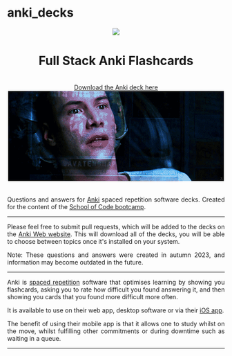 # anki_decks

<div align="center">
  <img height="60" src="https://img.icons8.com/color/344/javascript.png">
  <h1>Full Stack Anki Flashcards</h1>
  <br>
  <a href="https://ankiweb.net/shared/info/1982258792?cb=1695936303593"> Download the Anki deck here </a>
  <img src="./images/learning.gif" alt="Neo learning">
  
  <br>
  <br>

</div>


<div style="text-align: justify;">

Questions and answers for [Anki](https://apps.ankiweb.net/) spaced repetition software decks. Created for the content of the [School of Code bootcamp](https://www.schoolofcode.co.uk/). 

------------------------------------------------------------------------------------------------------------------------

Please feel free to submit pull requests, which will be added to the decks on the [Anki Web website](https://ankiweb.net/shared/info/1120412708?cb=1695934122268). This will download all of the decks, you will be able to choose between topics once it's installed on your system.

Note: These questions and answers were created in autumn 2023, and information may become outdated in the future.

------------------------------------------------------------------------------------------------------------------------

Anki is [spaced repetition](https://quantifiedself.com/blog/spaced-repetition-and-learning/) software that optimises learning by showing you flashcards, asking you to rate how difficult you found answering it, and then showing you cards that you found more difficult more often. 

It is available to use on their web app, desktop software or via their [iOS app](https://apps.apple.com/us/app/ankimobile-flashcards/id373493387).

The benefit of using their mobile app is that it allows one to study whilst on the move, whilst fulfilling other commitments or during downtime such as waiting in a queue. 

</div>

------------------------------------------------------------------------------------------------------------------------
